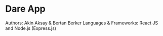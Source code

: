 # Dare App

Authors: Akin Aksay & Bertan Berker
Languages & Frameworks: React JS and Node.js (Express.js)

